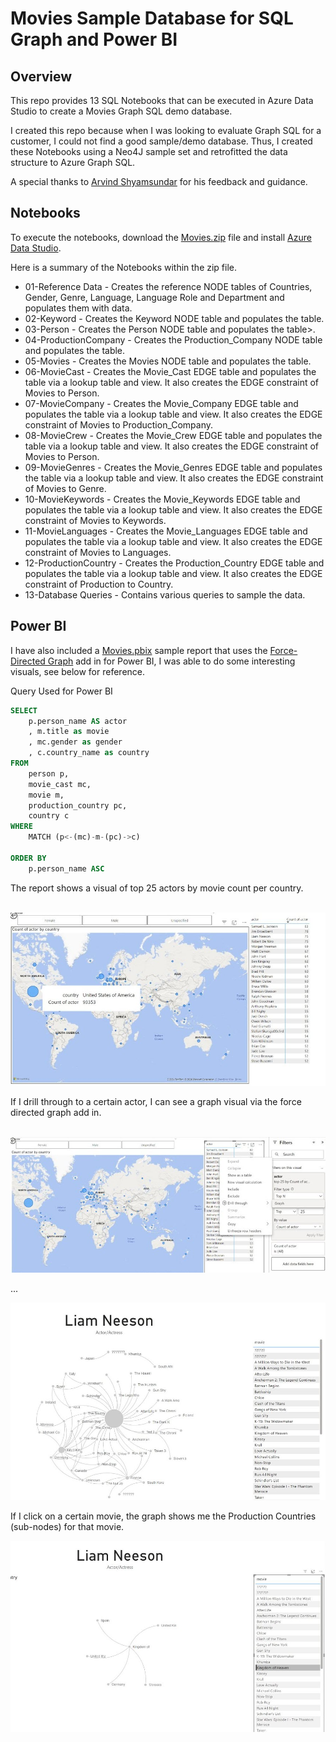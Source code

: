 # Movies Sample Database for SQL Graph and Power BI

## Overview
This repo provides 13 SQL Notebooks that can be executed in Azure Data Studio to create a Movies Graph SQL demo database.

I created this repo because when I was looking to evaluate Graph SQL for a customer, I could not find a good sample/demo database.  Thus, I created these Notebooks using a Neo4J sample set and retrofitted the data structure to Azure Graph SQL.

A special thanks to [Arvind Shyamsundar](https://www.linkedin.com/in/arvindsh/) for his feedback and guidance.

## Notebooks

To execute the notebooks, download the [Movies.zip](./files/Movies.zip) file and install [Azure Data Studio](https://learn.microsoft.com/en-us/azure-data-studio/what-is-azure-data-studio).

Here is a summary of the Notebooks within the zip file.

*  01-Reference Data - Creates the reference NODE tables of Countries, Gender, Genre, Language, Language Role and Department and populates them with data. 
*  02-Keyword - Creates the Keyword NODE table and populates the table.
*  03-Person - Creates the Person NODE table and populates the table>.
*  04-ProductionCompany - Creates the Production_Company NODE table and populates the table.
*  05-Movies - Creates the Movies NODE table and populates the table.
*  06-MovieCast - Creates the Movie_Cast EDGE table and populates the table via a lookup table and view.  It also creates the EDGE constraint of Movies to Person.
*  07-MovieCompany - Creates the Movie_Company EDGE table and populates the table via a lookup table and view.  It also creates the EDGE constraint of Movies to Production_Company.
*  08-MovieCrew - Creates the Movie_Crew EDGE table and populates the table via a lookup table and view.  It also creates the EDGE constraint of Movies to Person.
*  09-MovieGenres - Creates the Movie_Genres EDGE table and populates the table via a lookup table and view.  It also creates the EDGE constraint of Movies to Genre.
*  10-MovieKeywords - Creates the Movie_Keywords EDGE table and populates the table via a lookup table and view.  It also creates the EDGE constraint of Movies to Keywords.
*  11-MovieLanguages - Creates the Movie_Languages EDGE table and populates the table via a lookup table and view.  It also creates the EDGE constraint of Movies to Languages.
*  12-ProductionCountry - Creates the Production_Country EDGE table and populates the table via a lookup table and view.  It also creates the EDGE constraint of Production to Country.
*  13-Database Queries - Contains various queries to sample the data.

## Power BI
I have also included a [Movies.pbix](/files/Movies.pbix) sample report that uses the [Force-Directed Graph](https://appsource.microsoft.com/en-us/product/power-bi-visuals/WA104380764) add in for Power BI, I was able to do some interesting visuals, see below for reference.

Query Used for Power BI
```sql
SELECT 
    p.person_name AS actor
    , m.title as movie
    , mc.gender as gender
    , c.country_name as country
FROM 
    person p, 
    movie_cast mc, 
    movie m, 
    production_country pc, 
    country c
WHERE 
    MATCH (p<-(mc)-m-(pc)->c)

ORDER BY 
    p.person_name ASC
```

The report shows a visual of top 25 actors by movie count per country.<BR>&nbsp;<BR>

![alt picture](/img/powerbi1.jpg)

If I drill through to a certain actor, I can see a graph visual via the force directed graph add in.<BR>&nbsp;<BR>

![alt picture](/img/powerbi2.jpg)

...

![alt picture](/img/powerbi3.jpg)

If I click on a certain movie, the graph shows me the Production Countries (sub-nodes) for that movie. 

![alt picture](/img/powerbi4.jpg)